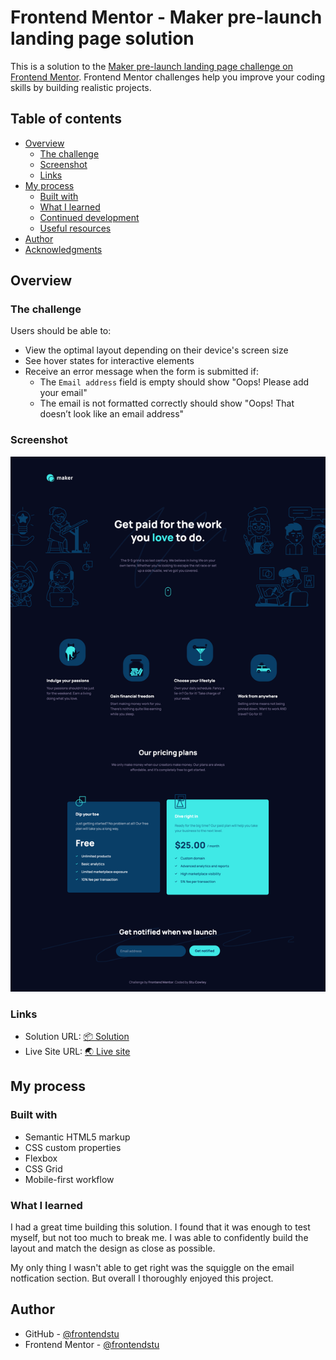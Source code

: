 # Frontend Mentor - Maker pre-launch landing page solution

This is a solution to the [Maker pre-launch landing page challenge on Frontend Mentor](https://www.frontendmentor.io/challenges/maker-prelaunch-landing-page-WVZIJtKLd). Frontend Mentor challenges help you improve your coding skills by building realistic projects.

## Table of contents

- [Overview](#overview)
  - [The challenge](#the-challenge)
  - [Screenshot](#screenshot)
  - [Links](#links)
- [My process](#my-process)
  - [Built with](#built-with)
  - [What I learned](#what-i-learned)
  - [Continued development](#continued-development)
  - [Useful resources](#useful-resources)
- [Author](#author)
- [Acknowledgments](#acknowledgments)

## Overview

### The challenge

Users should be able to:

- View the optimal layout depending on their device's screen size
- See hover states for interactive elements
- Receive an error message when the form is submitted if:
  - The `Email address` field is empty should show "Oops! Please add your email"
  - The email is not formatted correctly should show "Oops! That doesn’t look like an email address"

### Screenshot

![](./screenshot.png)

### Links

- Solution URL: [📦 Solution](https://github.com/frontendstu/maker-pre-launch-landing-page)
- Live Site URL: [🌏 Live site](https://frontendstu.github.io/maker-pre-launch-landing-page/)

## My process

### Built with

- Semantic HTML5 markup
- CSS custom properties
- Flexbox
- CSS Grid
- Mobile-first workflow

### What I learned

I had a great time building this solution. I found that it was enough to test myself, but not too much to break me. I was able to confidently build the layout and match the design as close as possible.

My only thing I wasn't able to get right was the squiggle on the email notfication section. But overall I thoroughly enjoyed this project.

## Author

- GitHub - [@frontendstu](https://github.com/frontendstu)
- Frontend Mentor - [@frontendstu](https://www.frontendmentor.io/profile/frontendstu)
